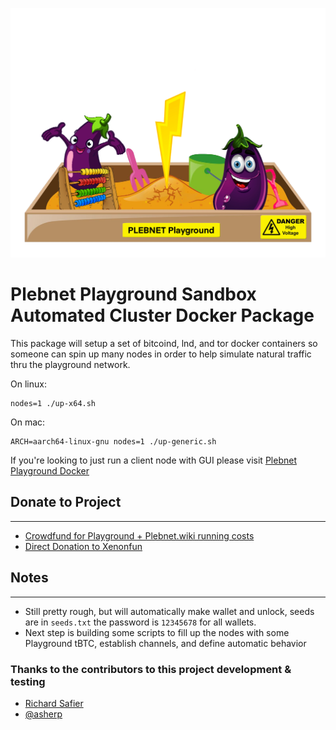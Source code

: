 ![create lnd wallet image](/images/PlebnetPlayground.png)
# Plebnet Playground Sandbox Automated Cluster Docker Package
This package will setup a set of bitcoind, lnd, and tor docker containers so someone can spin up many nodes in order to help simulate natural traffic thru the playground network. 


On linux:
```console
nodes=1 ./up-x64.sh
```

On mac:
```console
ARCH=aarch64-linux-gnu nodes=1 ./up-generic.sh
```

If you're looking to just run a client node with GUI please visit [Plebnet Playground Docker](https://github.com/PLEBNET-PLAYGROUND/plebnet-playground-docker)
## Donate to Project
***
- [Crowdfund for Playground + Plebnet.wiki running costs](https://btcpay.xenon.fun/apps/477A5RjNYiRcHWZUm4di4V6DFLnx/crowdfund)
- [Direct Donation to Xenonfun](https://btcpay.xenon.fun/apps/41Cvr8bo3LgG42kmNyyDccvMzK2U/crowdfund)
## Notes
***
- Still pretty rough, but will automatically make wallet and unlock, seeds are in ```seeds.txt``` the password is ```12345678``` for all wallets.
- Next step is building some scripts to fill up the nodes with some Playground tBTC, establish channels, and define automatic behavior  
### Thanks to the contributors to this project development & testing
- [Richard Safier](https://github.com/rsafier)
- [@asherp](https://github.com/asherp) 
